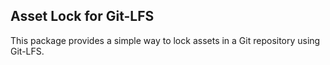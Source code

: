 ﻿## Asset Lock for Git-LFS

This package provides a simple way to lock assets in a Git repository using Git-LFS.